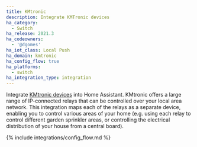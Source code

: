 ```yaml
---
title: KMtronic
description: Integrate KMTronic devices
ha_category:
  - Switch
ha_release: 2021.3
ha_codeowners:
  - '@dgomes'
ha_iot_class: Local Push
ha_domain: kmtronic
ha_config_flow: true
ha_platforms:
  - switch
ha_integration_type: integration
---
```


Integrate [KMtronic devices](https://www.kmtronic.com/) into Home Assistant. KMtronic offers a large range of IP-connected relays that can be controlled over your local area network. This integration maps each of the relays as a separate device, enabling you to control various areas of your home (e.g. using each relay to control different garden sprinkler areas, or controlling the electrical distribution of your house from a central board).

{% include integrations/config_flow.md %}
